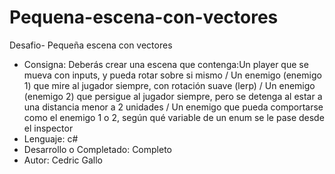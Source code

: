 # Pequena-escena-con-vectores
Desafio- Pequeña escena con vectores
  - Consigna: Deberás crear una escena que contenga:Un player que se mueva con inputs, y pueda rotar sobre si mismo / Un enemigo (enemigo 1) que mire al jugador siempre,              con rotación suave (lerp) / Un enemigo (enemigo 2) que persigue al jugador siempre, pero se detenga al estar a una distancia menor a 2 unidades / Un enemigo              que pueda comportarse como el enemigo 1 o 2, según qué variable de un enum se le pase desde el inspector
  - Lenguaje: c# 
  - Desarrollo o Completado: Completo
  - Autor: Cedric Gallo  
